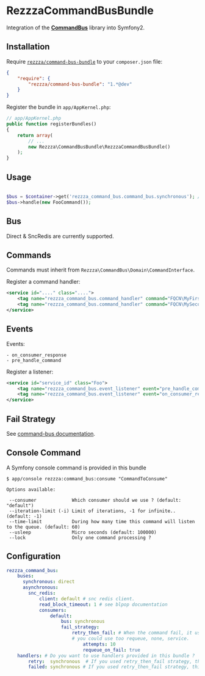 RezzzaCommandBusBundle
======================

Integration of the [**CommandBus**](http://github.com/rezzza/command-bus) library
into Symfony2.

Installation
------------

Require [`rezzza/command-bus-bundle`](https://packagist.org/packages/rezzza/command-bus-bundle)
to your `composer.json` file:


```json
{
    "require": {
        "rezzza/command-bus-bundle": "1.*@dev"
    }
}
```

Register the bundle in `app/AppKernel.php`:

```php
// app/AppKernel.php
public function registerBundles()
{
    return array(
        // ...
        new Rezzza\CommandBusBundle\RezzzaCommandBusBundle()
    );
}
```

Usage
-----

```php

$bus = $container->get('rezzza_command_bus.command_bus.synchronous'); // synchronous is the name you given to your bus in configuration.
$bus->handle(new FooCommand());
```

Bus
---

Direct & SncRedis are currently supported.

Commands
--------

Commands must inherit from `Rezzza\CommandBus\Domain\CommandInterface`.

Register a command handler:

```xml
<service id="...." class="....">
    <tag name="rezzza_command_bus.command_handler" command="FQCN\MyFirstActionCommand" /> <!-- when handle this command, method `myFirstAction` will be handled. -->
    <tag name="rezzza_command_bus.command_handler" command="FQCN\MySecondActionCommand" method="myMethod" />
</service>
```

Events
------

Events:

    - on_consumer_response
    - pre_handle_command

Register a listener:

```xml
<service id="service_id" class="Foo">
    <tag name="rezzza_command_bus.event_listener" event="pre_handle_command" method="onPreHandleCommand" />
    <tag name="rezzza_command_bus.event_listener" event="on_consumer_response" method="onConsumerResponse" />
</service>

```

Fail Strategy
-------------

See [command-bus documentation](https://github.com/rezzza/command-bus#fail-strategies).

Console Command
---------------

A Symfony console command is provided in this bundle

```
$ app/console rezzza:command_bus:consume "CommandToConsume"

Options available:

 --consumer             Which consumer should we use ? (default: "default")
 --iteration-limit (-i) Limit of iterations, -1 for infinite.. (default: -1)
 --time-limit           During how many time this command will listen to the queue. (default: 60)
 --usleep               Micro seconds (default: 100000)
 --lock                 Only one command processing ?
```


Configuration
-------------

```yaml
rezzza_command_bus:
    buses:
      synchronous: direct
      asynchronous:
        snc_redis:
            client: default # snc redis client.
            read_block_timeout: 1 # see blpop documentation
            consumers:
                default:
                    bus: synchronous
                    fail_strategy:
                        retry_then_fail: # When the command fail, it uses this strategy.
                        # you could use too requeue, none, service.
                            attempts: 10
                            requeue_on_fail: true
    handlers: # Do you want to use handlers provided in this bundle ?
        retry:  synchronous  # If you used retry_then_fail strategy, this handler is linked to Retry commands.
        failed: synchronous # If you used retry_then_fail strategy, this handler is linked to Failed commands.
```
